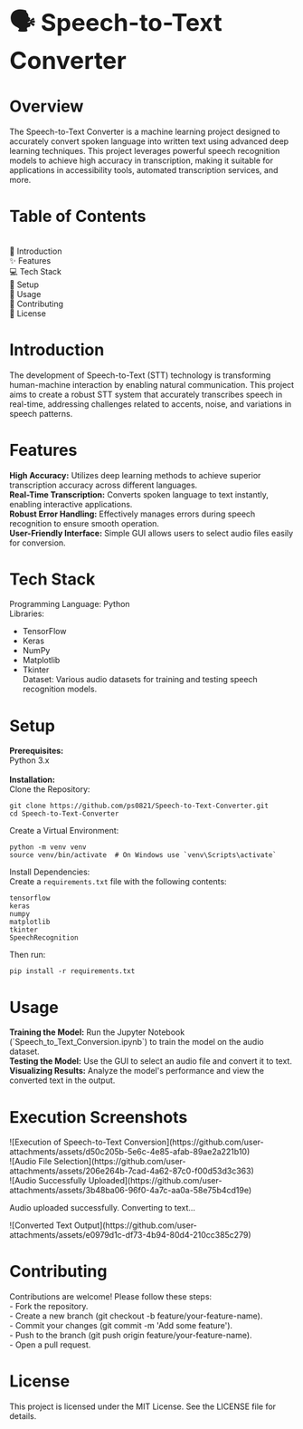 <h1 style="font-size: 3em; font-weight: bold;">🗣️ Speech-to-Text Converter</h1>

<h1><b>Overview</b></h1>

The Speech-to-Text Converter is a machine learning project designed to accurately convert spoken language into written text using advanced deep learning techniques. This project leverages powerful speech recognition models to achieve high accuracy in transcription, making it suitable for applications in accessibility tools, automated transcription services, and more.

<h1><b>Table of Contents</b></h1>
<br>
📖 Introduction<br>
✨ Features<br>
💻 Tech Stack<br>
🚀 Setup<br>
🔧 Usage<br>
🤝 Contributing<br>
📜 License<br>

<h1><b>Introduction</b></h1>

The development of Speech-to-Text (STT) technology is transforming human-machine interaction by enabling natural communication. This project aims to create a robust STT system that accurately transcribes speech in real-time, addressing challenges related to accents, noise, and variations in speech patterns.

<h1><b>Features</b></h1>
<b>High Accuracy:</b> Utilizes deep learning methods to achieve superior transcription accuracy across different languages.<br>
<b>Real-Time Transcription:</b> Converts spoken language to text instantly, enabling interactive applications.<br>
<b>Robust Error Handling:</b> Effectively manages errors during speech recognition to ensure smooth operation.<br>
<b>User-Friendly Interface:</b> Simple GUI allows users to select audio files easily for conversion.<br>

<h1><b>Tech Stack</b></h1>

Programming Language: Python<br>
Libraries:<br>
- TensorFlow<br>
- Keras<br>
- NumPy<br>
- Matplotlib<br>
- Tkinter<br>
Dataset: Various audio datasets for training and testing speech recognition models.<br>

<h1><b>Setup</b></h1>

<b>Prerequisites:</b><br>
Python 3.x<br>
<br>
<b>Installation:</b><br>
Clone the Repository:<br>
<pre><code>git clone https://github.com/ps0821/Speech-to-Text-Converter.git
cd Speech-to-Text-Converter</code></pre>

Create a Virtual Environment:<br>
<pre><code>python -m venv venv
source venv/bin/activate  # On Windows use `venv\Scripts\activate`</code></pre>

Install Dependencies:<br> 
Create a `requirements.txt` file with the following contents:<br>
<pre><code>tensorflow
keras
numpy
matplotlib
tkinter
SpeechRecognition</code></pre>

Then run:<br>
<pre><code>pip install -r requirements.txt</code></pre>

<h1><b>Usage</b></h1>
<b>Training the Model:</b> Run the Jupyter Notebook (`Speech_to_Text_Conversion.ipynb`) to train the model on the audio dataset.<br>
<b>Testing the Model:</b> Use the GUI to select an audio file and convert it to text.<br>
<b>Visualizing Results:</b> Analyze the model's performance and view the converted text in the output.<br>

<h1><b>Execution Screenshots</b></h1>
![Execution of Speech-to-Text Conversion](https://github.com/user-attachments/assets/d50c205b-5e6c-4e85-afab-89ae2a221b10)<br>
![Audio File Selection](https://github.com/user-attachments/assets/206e264b-7cad-4a62-87c0-f00d53d3c363)<br>
![Audio Successfully Uploaded](https://github.com/user-attachments/assets/3b48ba06-96f0-4a7c-aa0a-58e75b4cd19e)<br>
<p>Audio uploaded successfully. Converting to text...</p>
![Converted Text Output](https://github.com/user-attachments/assets/e0979d1c-df73-4b94-80d4-210cc385c279)



<h1><b>Contributing</b></h1>
Contributions are welcome! Please follow these steps:<br>
- Fork the repository.<br>
- Create a new branch (git checkout -b feature/your-feature-name).<br>
- Commit your changes (git commit -m 'Add some feature').<br>
- Push to the branch (git push origin feature/your-feature-name).<br>
- Open a pull request.<br>

<h1><b>License</b></h1>
This project is licensed under the MIT License. See the LICENSE file for details.<br>
